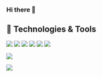### Hi there 👋


## 🔧 Technologies & Tools
![](https://img.shields.io/badge/Code-JavaScript-informational?style=flat&logo=javascript&logoColor=white&color=ED6A5A)
![](https://img.shields.io/badge/Code-Golang-informational?style=flat&logo=go&logoColor=white&color=ED6A5A)
![](https://img.shields.io/badge/Shell-Bash-informational?style=flat&logo=gnu-bash&logoColor=white&color=ED6A5A)
![](https://img.shields.io/badge/Tools-Docker-informational?style=flat&logo=docker&logoColor=white&color=ED6A5A)
![](https://img.shields.io/badge/Tools-Kubernetes-informational?style=flat&logo=kubernetes&logoColor=white&color=ED6A5A)
![](https://img.shields.io/badge/Cloud-Digital_Ocean-informational?style=flat&logo=digitalocean&logoColor=white&color=ED6A5A)

<img
  align="center"
  src="https://github-readme-stats.vercel.app/api/?username=mattpereira&theme=synthwave"
/>


<a href="https://github.com/mattPereira">
  <img align="center" src="https://github-readme-stats.vercel.app/api/top-langs/?username=mattpereira&hide=java,html&title_color=ffffff&text_color=c9cacc&icon_color=2bbc8a&bg_color=ED6A5A" />
</a>
<br/><br/> 
